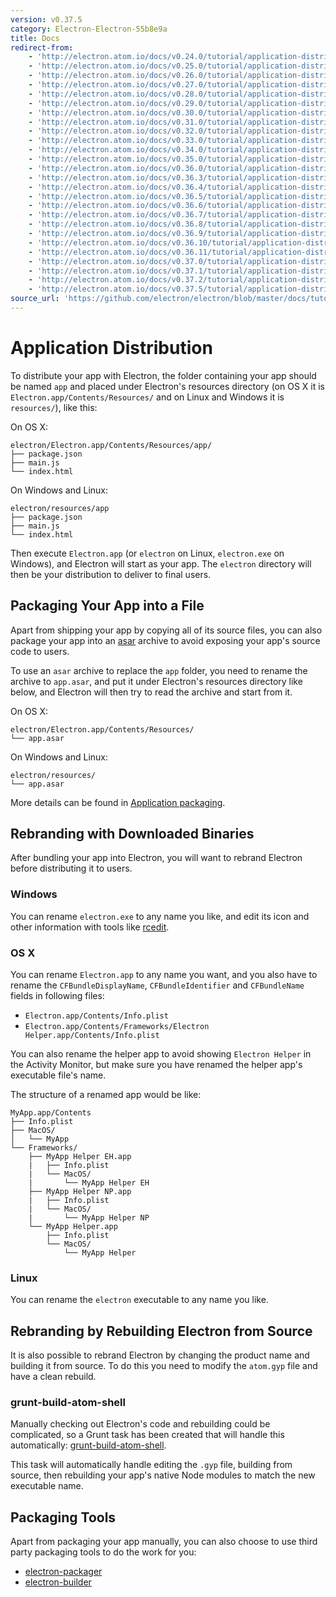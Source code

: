 ```yaml
---
version: v0.37.5
category: Electron-Electron-55b8e9a
title: Docs
redirect-from:
    - 'http://electron.atom.io/docs/v0.24.0/tutorial/application-distribution/'
    - 'http://electron.atom.io/docs/v0.25.0/tutorial/application-distribution/'
    - 'http://electron.atom.io/docs/v0.26.0/tutorial/application-distribution/'
    - 'http://electron.atom.io/docs/v0.27.0/tutorial/application-distribution/'
    - 'http://electron.atom.io/docs/v0.28.0/tutorial/application-distribution/'
    - 'http://electron.atom.io/docs/v0.29.0/tutorial/application-distribution/'
    - 'http://electron.atom.io/docs/v0.30.0/tutorial/application-distribution/'
    - 'http://electron.atom.io/docs/v0.31.0/tutorial/application-distribution/'
    - 'http://electron.atom.io/docs/v0.32.0/tutorial/application-distribution/'
    - 'http://electron.atom.io/docs/v0.33.0/tutorial/application-distribution/'
    - 'http://electron.atom.io/docs/v0.34.0/tutorial/application-distribution/'
    - 'http://electron.atom.io/docs/v0.35.0/tutorial/application-distribution/'
    - 'http://electron.atom.io/docs/v0.36.0/tutorial/application-distribution/'
    - 'http://electron.atom.io/docs/v0.36.3/tutorial/application-distribution/'
    - 'http://electron.atom.io/docs/v0.36.4/tutorial/application-distribution/'
    - 'http://electron.atom.io/docs/v0.36.5/tutorial/application-distribution/'
    - 'http://electron.atom.io/docs/v0.36.6/tutorial/application-distribution/'
    - 'http://electron.atom.io/docs/v0.36.7/tutorial/application-distribution/'
    - 'http://electron.atom.io/docs/v0.36.8/tutorial/application-distribution/'
    - 'http://electron.atom.io/docs/v0.36.9/tutorial/application-distribution/'
    - 'http://electron.atom.io/docs/v0.36.10/tutorial/application-distribution/'
    - 'http://electron.atom.io/docs/v0.36.11/tutorial/application-distribution/'
    - 'http://electron.atom.io/docs/v0.37.0/tutorial/application-distribution/'
    - 'http://electron.atom.io/docs/v0.37.1/tutorial/application-distribution/'
    - 'http://electron.atom.io/docs/v0.37.2/tutorial/application-distribution/'
    - 'http://electron.atom.io/docs/v0.37.5/tutorial/application-distribution/'
source_url: 'https://github.com/electron/electron/blob/master/docs/tutorial/application-distribution.md'
---
```


# Application Distribution

To distribute your app with Electron, the folder containing your app should be
named `app` and placed under Electron's resources directory (on OS X it is
`Electron.app/Contents/Resources/` and on Linux and Windows it is `resources/`),
like this:

On OS X:

```text
electron/Electron.app/Contents/Resources/app/
├── package.json
├── main.js
└── index.html
```

On Windows and Linux:

```text
electron/resources/app
├── package.json
├── main.js
└── index.html
```

Then execute `Electron.app` (or `electron` on Linux, `electron.exe` on Windows),
and Electron will start as your app. The `electron` directory will then be
your distribution to deliver to final users.

## Packaging Your App into a File

Apart from shipping your app by copying all of its source files, you can also
package your app into an [asar](https://github.com/atom/asar) archive to avoid
exposing your app's source code to users.

To use an `asar` archive to replace the `app` folder, you need to rename the
archive to `app.asar`, and put it under Electron's resources directory like
below, and Electron will then try to read the archive and start from it.

On OS X:

```text
electron/Electron.app/Contents/Resources/
└── app.asar
```

On Windows and Linux:

```text
electron/resources/
└── app.asar
```

More details can be found in [Application packaging](http://electron.atom.io/docs/v0.37.5/tutorial/application-packaging).

## Rebranding with Downloaded Binaries

After bundling your app into Electron, you will want to rebrand Electron
before distributing it to users.

### Windows

You can rename `electron.exe` to any name you like, and edit its icon and other
information with tools like [rcedit](https://github.com/atom/rcedit).

### OS X

You can rename `Electron.app` to any name you want, and you also have to rename
the `CFBundleDisplayName`, `CFBundleIdentifier` and `CFBundleName` fields in
following files:

* `Electron.app/Contents/Info.plist`
* `Electron.app/Contents/Frameworks/Electron Helper.app/Contents/Info.plist`

You can also rename the helper app to avoid showing `Electron Helper` in the
Activity Monitor, but make sure you have renamed the helper app's executable
file's name.

The structure of a renamed app would be like:

```
MyApp.app/Contents
├── Info.plist
├── MacOS/
│   └── MyApp
└── Frameworks/
    ├── MyApp Helper EH.app
    |   ├── Info.plist
    |   └── MacOS/
    |       └── MyApp Helper EH
    ├── MyApp Helper NP.app
    |   ├── Info.plist
    |   └── MacOS/
    |       └── MyApp Helper NP
    └── MyApp Helper.app
        ├── Info.plist
        └── MacOS/
            └── MyApp Helper
```

### Linux

You can rename the `electron` executable to any name you like.

## Rebranding by Rebuilding Electron from Source

It is also possible to rebrand Electron by changing the product name and
building it from source. To do this you need to modify the `atom.gyp` file and
have a clean rebuild.

### grunt-build-atom-shell

Manually checking out Electron's code and rebuilding could be complicated, so
a Grunt task has been created that will handle this automatically:
[grunt-build-atom-shell](https://github.com/paulcbetts/grunt-build-atom-shell).

This task will automatically handle editing the `.gyp` file, building from
source, then rebuilding your app's native Node modules to match the new
executable name.

## Packaging Tools

Apart from packaging your app manually, you can also choose to use third party
packaging tools to do the work for you:

* [electron-packager](https://github.com/maxogden/electron-packager)
* [electron-builder](https://github.com/loopline-systems/electron-builder)
